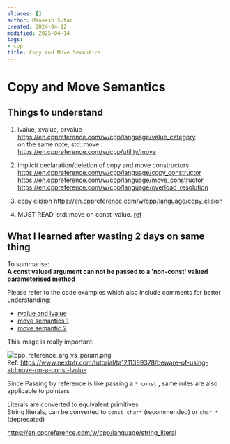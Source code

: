 ```yaml
---
aliases: []
author: Maneesh Sutar
created: 2024-04-12
modified: 2025-04-14
tags:
- cpp
title: Copy and Move Semantics
---
```


# Copy and Move Semantics

## Things to understand

1. lvalue, xvalue, prvalue  
   <https://en.cppreference.com/w/cpp/language/value_category>  
   on the same note, std::move : <https://en.cppreference.com/w/cpp/utility/move>

1. implicit declaration/deletion of copy and move constructors  
   <https://en.cppreference.com/w/cpp/language/copy_constructor>  
   <https://en.cppreference.com/w/cpp/language/move_constructor>  
   <https://en.cppreference.com/w/cpp/language/overload_resolution>

1. copy elision <https://en.cppreference.com/w/cpp/language/copy_elision>

1. MUST READ. std::move on const lvalue. [ref](https://www.nextptr.com/tutorial/ta1211389378/beware-of-using-stdmove-on-a-const-lvalue)

## What I learned after wasting 2 days on same thing

To summarise:  
**A const valued argument can not be passed to a 'non-const' valued parameterised method**

Please refer to the code examples which also include comments for better understanding:

* [rvalue and lvalue](https://github.com/maneesh29s/just-cpp-things/blob/main/src/lvalues_rvalues.cc)
* [move semantics 1](https://github.com/maneesh29s/just-cpp-things/blob/main/src/move_semantics_1.cc)
* [move semantic 2](https://github.com/maneesh29s/just-cpp-things/blob/main/src/move_semantics_2.cc#)

This image is really important:

![cpp_reference_arg_vs_param.png](./Artifacts/cpp_reference_arg_vs_param.png)  
Ref: <https://www.nextptr.com/tutorial/ta1211389378/beware-of-using-stdmove-on-a-const-lvalue>

Since Passing by reference is like passing a `* const`  , same rules are also applicable to pointers

Literals are converted to equivalent primitives  
String literals, can be converted to `const char*` (recommended) or `char *` (deprecated)

<https://en.cppreference.com/w/cpp/language/string_literal>
